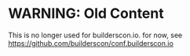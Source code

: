 # WARNING: Old Content

This is no longer used for builderscon.io. for now, see https://github.com/builderscon/conf.builderscon.io 
